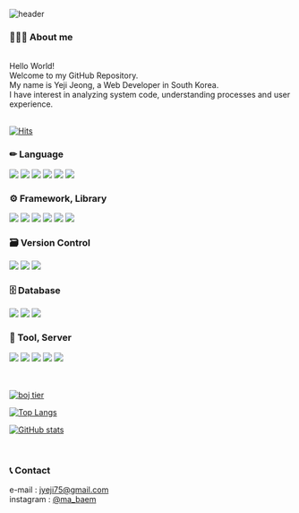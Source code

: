 <!-- 헤더 -->
![header](https://capsule-render.vercel.app/api?type=Slice&color=0:ABD4BE,100:8CAD9C&height=200&section=header&text=&fontSize=65)

<!-- 인사말 -->
<h3>💁🏻‍♀️ About me</h3>
<br>
<div>
   Hello World!  <br>
   Welcome to my GitHub Repository.  <br>    
   My name is Yeji Jeong, a Web Developer in South Korea.  <br>    
   I have interest in analyzing system code, understanding processes and user experience.   <br>
</div>
<br>

<!-- 방문수 -->
[![Hits](https://myhits.vercel.app/api/hit/https%3A%2F%2Fgithub.com%2Fyjeongdev?color=green&label=Hits&size=small)](https://myhits.vercel.app)

<!-- 기술 스택 -->
<h3>✏ Language</h3>
<div>
  <!-- Java -->
  <img src="https://img.shields.io/badge/Java-007396?style=for-the-badge&logo=OpenJDK&logoColor=white"/>
  <!-- Python -->
  <img src="https://img.shields.io/badge/python-3670A0?style=for-the-badge&logo=python&logoColor=ffdd54"/>
  <!-- JavaScript -->
  <img src="https://img.shields.io/badge/JavaScript-F7DF1E?style=for-the-badge&logo=JavaScript&logoColor=white"/>
  <!-- HTML5 -->
  <img src="https://img.shields.io/badge/HTML5-E34F26?style=for-the-badge&logo=HTML5&logoColor=white"/>
  <!-- CSS3 -->
  <img src="https://img.shields.io/badge/CSS3-1572B6?style=for-the-badge&logo=CSS3&logoColor=white"/>
  <!-- JSON -->
  <img src="https://img.shields.io/badge/JSON-000000?style=for-the-badge&logo=JSON&logoColor=white"/>
</div>
<h3>⚙ Framework, Library</h3>
<div>
  <!-- Spring -->
  <img src="https://img.shields.io/badge/Spring-6DB33F?style=for-the-badge&logo=Spring&logoColor=white"/>
  <!-- FastAPI -->
  <img src="https://img.shields.io/badge/FastAPI-009688?style=for-the-badge&logo=FastAPI&logoColor=white"/>
  <!-- React -->
  <img src="https://img.shields.io/badge/react-%2320232a.svg?style=for-the-badge&logo=react&logoColor=%2361DAFB"/>
  <!-- JQuery -->
  <img src="https://img.shields.io/badge/JQuery-0769AD?style=for-the-badge&logo=JQuery&logoColor=white"/>
  <!-- Bootstrap -->
  <img src="https://img.shields.io/badge/Bootstrap-7952B3?style=for-the-badge&logo=Bootstrap&logoColor=white"/>
  <!-- Tailwind CSS -->
  <img src="https://img.shields.io/badge/Tailwind%20CSS-06B6D4?style=for-the-badge&logo=TailwindCSS&logoColor=white"/>
</div>
<h3>🗃 Version Control</h3>
<div>
  <!-- GitHub -->
  <img src="https://img.shields.io/badge/GitHub-181717?style=for-the-badge&logo=GitHub&logoColor=white"/>
  <!-- Subversion -->
  <img src="https://img.shields.io/badge/Subversion-809CC9?style=for-the-badge&logo=Subversion&logoColor=white"/>
  <!-- Tortoise SVN -->
  <img src="https://img.shields.io/badge/tortoiseSVN-green?style=for-the-badge&logo=tortoiseSVN&logoColor=white"/>
</div>
<h3>🗄 Database</h3>
<div>
  <!-- Oracle -->
  <img src="https://img.shields.io/badge/Oracle-F80000?style=for-the-badge&logo=Oracle&logoColor=white"/>
  <!-- MariaDB -->
  <img src="https://img.shields.io/badge/MariaDB-003545?style=for-the-badge&logo=MariaDB&logoColor=white"/>
  <!-- PostgreSQL -->
  <img src="https://img.shields.io/badge/PostgreSQL-4169E1?style=for-the-badge&logo=PostgreSQL&logoColor=white"/>
</div>
<h3>🧰 Tool, Server</h3>
<div>
  <!-- Eclipse IDE -->
  <img src="https://img.shields.io/badge/Eclipse-2C2255?style=for-the-badge&logo=Eclipse&logoColor=white"/>
  <!-- Visual Studio Code -->
  <img src="https://img.shields.io/badge/Visual%20Studio%20Code-0078d7.svg?style=for-the-badge&logo=visual-studio-code&logoColor=white"/>
  <!-- VirtualBox -->
  <img src="https://img.shields.io/badge/VirtualBox-2F61B4?style=for-the-badge&logo=VirtualBox&logoColor=white"/>
  <!-- Apache Tomcat -->
  <img src="https://img.shields.io/badge/apache%20tomcat-%23F8DC75.svg?style=for-the-badge&logo=apache-tomcat&logoColor=black"/>
  <!-- OpenAI -->
  <img src="https://img.shields.io/badge/OpenAI-412991?style=for-the-badge&logo=OpenAI&logoColor=white"/>
</div>
<br>
<br>

<p>
	<!-- 백준 티어 -->
	<a href="https://solved.ac/jyeji75/">
		<img src="http://mazassumnida.wtf/api/v2/generate_badge?boj=jyeji75" alt="boj tier"/>
	</a>
</p>
<p>
	<!-- GitHub 사용 언어 -->
	<a href="https://github.com/yjeongdev/github-readme-stats">
		<img src="https://github-readme-stats.vercel.app/api/top-langs/?username=yjeongdev&theme=vue&layout=compact" alt="Top Langs"/>
	</a>
</p>
<p>
   <!-- GitHub 평가 -->
	<a href="https://github.com/yjeongdev/github-readme-stats">
		<img src="https://github-readme-stats.vercel.app/api?username=yjeongdev&theme=vue" alt="GitHub stats"/>
	</a>
</p>

<br>
<!-- 연락처 -->
<h3>📞 Contact</h3>
<div>
   e-mail : <a href="mailto:jyeji75@gmail.com">jyeji75@gmail.com</a><br>
   instagram : <a href="https://www.instagram.com/ma_baem/" target="_blank">@ma_baem</a>
</div>
<br>
<br>
<br>
